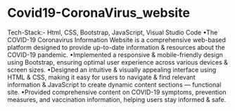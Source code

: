# Covid19-CoronaVirus_website
 Tech-Stack:- Html, CSS, Bootstrap, JavaScript, Visual Studio Code 
•The COVID-19 Coronavirus Information Website is a comprehensive web-based platform designed to provide up-to-date information & resources about the COVID-19 pandemic. 
•Implemented a responsive & mobile-friendly design using Bootstrap, ensuring optimal user experience across various devices & screen sizes. 
•Designed an intuitive & visually appealing interface using HTML & CSS, making it easy for users to navigate & find relevant information & JavaScript to create dynamic content sections — functional site. 
•Provided comprehensive content on COVID-19 symptoms, prevention measures, and vaccination information, helping users stay informed & safe.
